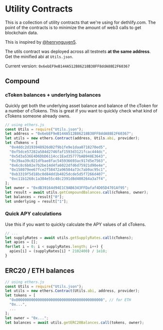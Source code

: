 # Utility Contracts

This is a collection of utility contracts that we're using for dethlify.com. The point of the contracts is to minimize the amount of web3 calls to get blockchain data.

This is inspired by [@henrynguyen5](https://github.com/henrynguyen5).

The utils contract was deployed across all testnets **at the same address**. Get the minified abi at `Utils.json`.

Current version: `0x6ebEF9eB144A512B86218B38FF8ddA88E2F60367`

## Compound

### cToken balances + underlying balances

Quickly get both the underlying asset balance and balance of the cToken for a number of cTokens. This is great if you want to quickly check what kind of cTokens someone already owns.

```javascript
// using ethers.js
const Utils = require("Utils.json");
let address = "0x6ebEF9eB144A512B86218B38FF8ddA88E2F60367";
let utils = new ethers.Contract(address, Utils.abi, provider);
let cTokens = [
  "0x4ddc2d193948926d02f9b1fe9e1daa0718270ed5",
  "0xf5dce57282a584d2746faf1593d3121fcac444dc",
  "0x5d3a536E4D6DbD6114cc1Ead35777bAB948E3643",
  "0x39aa39c021dfbae8fac545936693ac917d5e7563",
  "0x6c8c6b02e7b2be14d4fa6022dfd6d75921d90e4e",
  "0x158079ee67fce2f58472a96584a73c7ab9ac95c1",
  "0xb3319f5d18bc0d84dd1b4825dcde5d5f7266d407",
  "0xc11b1268c1a384e55c48c2391d8d480264a3a7f4",
];
let owner = "0xdB39164d94E1C9AB6343FFDafaf4D05D4701Af95";
let result = await utils.getCompoundBalances.call(cTokens, owner);
let balances = result["0"];
let underlying = result["1"];
```

### Quick APY calculations

Use this if you want to quickly calculate the APY values of all cTokens.


```javascript
// ...
let supplyRates = await utils.getSupplyRates.call(cTokens);
let apies = [];
for(let i = 0; i < supplyRates.length; i++) {
  apies[i] = (supplyRates[i] * 2102400) / 1e18;
}
```


## ERC20 / ETH balances


```javascript
// using ethers.js
const Utils = require("Utils.json");
let utils = new ethers.Contract(Utils.abi, address, provider);
let tokens = [
  "0x0000000000000000000000000000000000000000", // for ETH
  "0x...",
  ...
];
let owner = "0x...";
let balances = await utils.getERC20Balances.call(tokens, owner);
```
